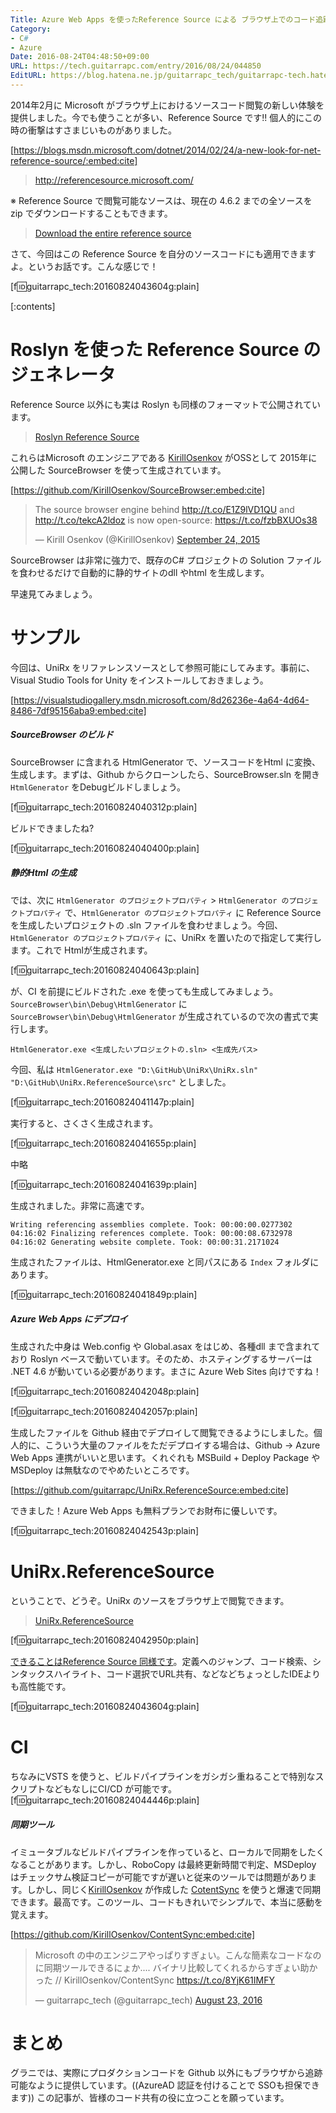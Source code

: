 ```yaml
---
Title: Azure Web Apps を使ったReference Source による ブラウザ上でのコード追跡
Category:
- C#
- Azure
Date: 2016-08-24T04:48:50+09:00
URL: https://tech.guitarrapc.com/entry/2016/08/24/044850
EditURL: https://blog.hatena.ne.jp/guitarrapc_tech/guitarrapc-tech.hatenablog.com/atom/entry/10328749687180559841
---
```


2014年2月に Microsoft がブラウザ上におけるソースコード閲覧の新しい体験を提供しました。今でも使うことが多い、Reference Source です!! 個人的にこの時の衝撃はすさまじいものがありました。

[https://blogs.msdn.microsoft.com/dotnet/2014/02/24/a-new-look-for-net-reference-source/:embed:cite]

> http://referencesource.microsoft.com/

※ Reference Source で閲覧可能なソースは、現在の 4.6.2 までの全ソースを zip でダウンロードすることもできます。

> [Download the entire reference source](http://referencesource.microsoft.com/download.html)

さて、今回はこの Reference Source を自分のソースコードにも適用できますよ。というお話です。こんな感じで！

[f:id:guitarrapc_tech:20160824043604g:plain]


[:contents]

# Roslyn を使った Reference Source のジェネレータ

Reference Source 以外にも実は Roslyn も同様のフォーマットで公開されています。

> [Roslyn Reference Source](http://source.roslyn.io/)

これらはMicrosoft のエンジニアである [KirillOsenkov](https://twitter.com/KirillOsenkov) がOSSとして 2015年に公開した SourceBrowser を使って生成されています。

[https://github.com/KirillOsenkov/SourceBrowser:embed:cite]

<blockquote class="twitter-tweet" data-lang="en"><p lang="en" dir="ltr">The source browser engine behind <a href="http://t.co/E1Z9lVD1QU">http://t.co/E1Z9lVD1QU</a> and <a href="http://t.co/tekcA2ldoz">http://t.co/tekcA2ldoz</a> is now open-source: <a href="https://t.co/fzbBXUOs38">https://t.co/fzbBXUOs38</a></p>&mdash; Kirill Osenkov (@KirillOsenkov) <a href="https://twitter.com/KirillOsenkov/status/647194513446797312">September 24, 2015</a></blockquote>
<script async src="//platform.twitter.com/widgets.js" charset="utf-8"></script>

SourceBrowser は非常に強力で、既存のC# プロジェクトの Solution ファイルを食わせるだけで自動的に静的サイトのdll やhtml を生成します。

早速見てみましょう。

# サンプル

今回は、UniRx をリファレンスソースとして参照可能にしてみます。事前に、Visual Studio Tools for Unity をインストールしておきましょう。


[https://visualstudiogallery.msdn.microsoft.com/8d26236e-4a64-4d64-8486-7df95156aba9:embed:cite]



##### SourceBrowser のビルド

SourceBrowser に含まれる HtmlGenerator で、ソースコードをHtml に変換、生成します。まずは、Github からクローンしたら、SourceBrowser.sln を開き `HtmlGenerator` をDebugビルドしましょう。


[f:id:guitarrapc_tech:20160824040312p:plain]

ビルドできましたね?

[f:id:guitarrapc_tech:20160824040400p:plain]

##### 静的Html の生成

では、次に `HtmlGenerator のプロジェクトプロパティ` > `HtmlGenerator のプロジェクトプロパティ` で、`HtmlGenerator のプロジェクトプロパティ` に Reference Source を生成したいプロジェクトの .sln ファイルを食わせましょう。今回、`HtmlGenerator のプロジェクトプロパティ` に、UniRx を置いたので指定して実行します。これで Htmlが生成されます。

[f:id:guitarrapc_tech:20160824040643p:plain]

が、CI を前提にビルドされた .exe を使っても生成してみましょう。`SourceBrowser\bin\Debug\HtmlGenerator` に `SourceBrowser\bin\Debug\HtmlGenerator` が生成されているので次の書式で実行します。

```
HtmlGenerator.exe <生成したいプロジェクトの.sln> <生成先パス>
```

今回、私は `HtmlGenerator.exe "D:\GitHub\UniRx\UniRx.sln" "D:\GitHub\UniRx.ReferenceSource\src"` としました。

[f:id:guitarrapc_tech:20160824041147p:plain]

実行すると、さくさく生成されます。

[f:id:guitarrapc_tech:20160824041655p:plain]

中略

[f:id:guitarrapc_tech:20160824041639p:plain]

生成されました。非常に高速です。

```
Writing referencing assemblies complete. Took: 00:00:00.0277302
04:16:02 Finalizing references complete. Took: 00:00:08.6732978
04:16:02 Generating website complete. Took: 00:00:31.2171024
```

生成されたファイルは、HtmlGenerator.exe と同パスにある `Index` フォルダにあります。

[f:id:guitarrapc_tech:20160824041849p:plain]


##### Azure Web Apps にデプロイ

生成された中身は Web.config や Global.asax をはじめ、各種dll まで含まれており Roslyn ベースで動いています。そのため、ホスティングするサーバーは .NET 4.6 が動いている必要があります。まさに Azure Web Sites 向けですね！

[f:id:guitarrapc_tech:20160824042048p:plain]

[f:id:guitarrapc_tech:20160824042057p:plain]

生成したファイルを Github 経由でデプロイして閲覧できるようにしました。個人的に、こういう大量のファイルをただデプロイする場合は、Github -> Azure Web Apps 連携がいいと思います。くれぐれも MSBuild + Deploy Package や MSDeploy は無駄なのでやめたいところです。

[https://github.com/guitarrapc/UniRx.ReferenceSource:embed:cite]

できました！Azure Web Apps も無料プランでお財布に優しいです。

[f:id:guitarrapc_tech:20160824042543p:plain]


# UniRx.ReferenceSource

ということで、どうぞ。UniRx のソースをブラウザ上で閲覧できます。

> [UniRx.ReferenceSource](http://unirx-referencesource.azurewebsites.net/)

[f:id:guitarrapc_tech:20160824042950p:plain]

[できることはReference Source 同様です](https://github.com/KirillOsenkov/SourceBrowser#features)。定義へのジャンプ、コード検索、シンタックスハイライト、コード選択でURL共有、などなどちょっとしたIDEよりも高性能です。

[f:id:guitarrapc_tech:20160824043604g:plain]

# CI

ちなみにVSTS を使うと、ビルドパイプラインをガシガシ重ねることで特別なスクリプトなどもなしにCI/CD が可能です。[f:id:guitarrapc_tech:20160824044446p:plain]

##### 同期ツール

イミュータブルなビルドパイプラインを作っていると、ローカルで同期をしたくなることがあります。しかし、RoboCopy は最終更新時間で判定、MSDeploy はチェックサム検証コピーが可能ですが遅いと従来のツールでは問題があります。しかし、同じく[KirillOsenkov](https://twitter.com/KirillOsenkov) が作成した [CotentSync](https://github.com/KirillOsenkov/ContentSync) を使うと爆速で同期できます。最高です。このツール、コードもきれいでシンプルで、本当に感動を覚えます。

[https://github.com/KirillOsenkov/ContentSync:embed:cite]

<blockquote class="twitter-tweet" data-lang="en"><p lang="ja" dir="ltr">Microsoft の中のエンジニアやっぱりすぎょい。こんな簡素なコードなのに同期ツールできるにょか.... バイナリ比較してくれるからすぎょい助かった //  KirillOsenkov/ContentSync <a href="https://t.co/8YjK61IMFY">https://t.co/8YjK61IMFY</a></p>&mdash; guitarrapc_tech (@guitarrapc_tech) <a href="https://twitter.com/guitarrapc_tech/status/768016273292746752">August 23, 2016</a></blockquote>
<script async src="//platform.twitter.com/widgets.js" charset="utf-8"></script>


# まとめ

グラニでは、実際にプロダクションコードを Github 以外にもブラウザから追跡可能なように提供しています。((AzureAD 認証を付けることで SSOも担保できます)) この記事が、皆様のコード共有の役に立つことを願っています。
